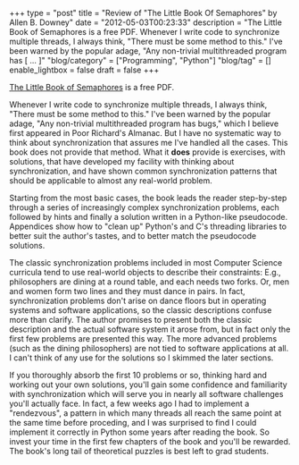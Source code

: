+++
type = "post"
title = "Review of \"The Little Book Of Semaphores\" by Allen B. Downey"
date = "2012-05-03T00:23:33"
description = "The Little Book of Semaphores is a free PDF. Whenever I write code to synchronize multiple threads, I always think, \"There must be some method to this.\" I've been warned by the popular adage, \"Any non-trivial multithreaded program has [ ... ]"
"blog/category" = ["Programming", "Python"]
"blog/tag" = []
enable_lightbox = false
draft = false
+++

<p><a href="http://www.greenteapress.com/semaphores/downey08semaphores.pdf">The Little Book of
Semaphores</a>
is a free PDF.</p>
<p>Whenever I write code to synchronize multiple threads, I always think,
"There must be some method to this." I've been warned by the popular
adage, "Any non-trivial multithreaded program has bugs," which I believe
first appeared in Poor Richard's Almanac. But I have no systematic way
to think about synchronization that assures me I've handled all the
cases. This book does not provide that method. What it <strong>does</strong> provide
is exercises, with solutions, that have developed my facility with
thinking about synchronization, and have shown common synchronization
patterns that should be applicable to almost any real-world problem.</p>
<p>Starting from the most basic cases, the book leads the reader
step-by-step through a series of increasingly complex synchronization
problems, each followed by hints and finally a solution written in a
Python-like pseudocode. Appendices show how to "clean up" Python's and
C's threading libraries to better suit the author's tastes, and to
better match the pseudocode solutions.</p>
<p>The classic synchronization problems included in most Computer Science
curricula tend to use real-world objects to describe their constraints:
E.g., philosophers are dining at a round table, and each needs two
forks. Or, men and women form two lines and they must dance in pairs. In
fact, synchronization problems don't arise on dance floors but in
operating systems and software applications, so the classic descriptions
confuse more than clarify. The author promises to present both the
classic description and the actual software system it arose from, but in
fact only the first few problems are presented this way. The more
advanced problems (such as the dining philosophers) are not tied to
software applications at all. I can't think of any use for the solutions
so I skimmed the later sections.</p>
<p>If you thoroughly absorb the first 10 problems or so, thinking hard and
working out your own solutions, you'll gain some confidence and
familiarity with synchronization which will serve you in nearly all
software challenges you'll actually face. In fact, a few weeks ago I had
to implement a "rendezvous", a pattern in which many threads all reach
the same point at the same time before proceding, and I was surprised to
find I could implement it correctly in Python some years after reading
the book. So invest your time in the first few chapters of the book and
you'll be rewarded. The book's long tail of theoretical puzzles is best
left to grad students.</p>
    